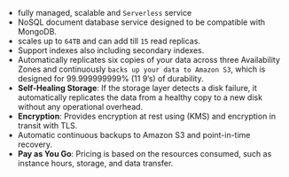 - fully managed, scalable and `Serverless` service
- NoSQL document database service designed to be compatible with MongoDB.
- scales up to `64TB` and can add till `15` read replicas.
- Support indexes also including secondary indexes.
- Automatically replicates six copies of your data across three Availability Zones and continuously `backs up your data to Amazon S3`, which is designed for 99.999999999% (11 9’s) of durability.
- **Self-Healing Storage**: If the storage layer detects a disk failure, it automatically replicates the data from a healthy copy to a new disk without any operational overhead.
- **Encryption**: Provides encryption at rest using (KMS) and encryption in transit with TLS.
- Automatic continuous backups to Amazon S3 and point-in-time recovery.
- **Pay as You Go**: Pricing is based on the resources consumed, such as instance hours, storage, and data transfer.
